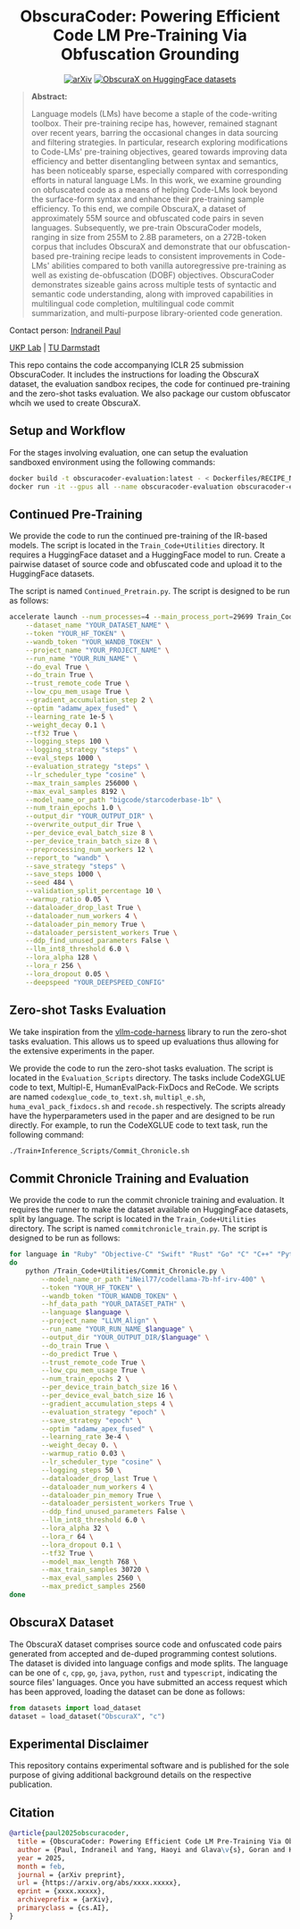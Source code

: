 <div align="center">

# ObscuraCoder: Powering Efficient Code LM Pre-Training Via Obfuscation Grounding

[![arXiv](https://img.shields.io/badge/arXiv-2403.03894-b31b1b.svg)](https://arxiv.org/abs/2403.03894)
[![ObscuraX on HuggingFace datasets](https://img.shields.io/badge/%F0%9F%A4%97%20Datasets-ObscuraX-yellow?style=flat)](https://huggingface.co/datasets/ObscuraCoder/ObscuraX)

</div>

> **Abstract:**
>
> Language models (LMs) have become a staple of the code-writing toolbox. Their pre-training recipe has, however, remained stagnant over recent years, barring the occasional changes in data sourcing and filtering strategies. In particular, research exploring modifications to Code-LMs' pre-training objectives, geared towards improving data efficiency and better disentangling between syntax and semantics, has been noticeably sparse, especially compared with corresponding efforts in natural language LMs. In this work, we examine grounding on obfuscated code as a means of helping Code-LMs look beyond the surface-form syntax and enhance their pre-training sample efficiency. To this end, we compile ObscuraX, a dataset of approximately 55M source and obfuscated code pairs in seven languages. Subsequently, we pre-train ObscuraCoder models, ranging in size from 255M to 2.8B parameters, on a 272B-token corpus that includes ObscuraX and demonstrate that our obfuscation-based pre-training recipe leads to consistent improvements in Code-LMs' abilities compared to both vanilla autoregressive pre-training as well as existing de-obfuscation (DOBF) objectives. ObscuraCoder demonstrates sizeable gains across multiple tests of syntactic and semantic code understanding, along with improved capabilities in multilingual code completion, multilingual code commit summarization, and multi-purpose library-oriented code generation.
>
Contact person: [Indraneil Paul](mailto:indraneil.paul@tu-darmstadt.de)

[UKP Lab](https://www.ukp.tu-darmstadt.de/) | [TU Darmstadt](https://www.tu-darmstadt.de/
)

This repo contains the code accompanying ICLR 25 submission ObscuraCoder. It includes the instructions for loading the ObscuraX dataset, the evaluation sandbox recipes, the code for continued pre-training and the zero-shot tasks evaluation. We also package our custom obfuscator whcih we used to create ObscuraX.

## Setup and Workflow

For the stages involving evaluation, one can setup the evaluation sandboxed environment using the following commands:
>
```bash
docker build -t obscuracoder-evaluation:latest - < Dockerfiles/RECIPE_NAME.Dockerfile
docker run -it --gpus all --name obscuracoder-evaluation obscuracoder-evaluation:latest
```
>
>
## Continued Pre-Training

We provide the code to run the continued pre-training of the IR-based models. The script is located in the `Train_Code+Utilities` directory. It requires a HuggingFace dataset and a HuggingFace model to run. Create a pairwise dataset of source code and obfuscated code and upload it to the HuggingFace datasets.
>
The script is named `Continued_Pretrain.py`. The script is designed to be run as follows:
>
```bash
accelerate launch --num_processes=4 --main_process_port=29699 Train_Code+Utilities/Continued_Pretrain.py \
    --dataset_name "YOUR_DATASET_NAME" \
    --token "YOUR_HF_TOKEN" \
    --wandb_token "YOUR_WANDB_TOKEN" \
    --project_name "YOUR_PROJECT_NAME" \
    --run_name "YOUR_RUN_NAME" \
    --do_eval True \
    --do_train True \
    --trust_remote_code True \
    --low_cpu_mem_usage True \
    --gradient_accumulation_step 2 \
    --optim "adamw_apex_fused" \
    --learning_rate 1e-5 \
    --weight_decay 0.1 \
    --tf32 True \
    --logging_steps 100 \
    --logging_strategy "steps" \
    --eval_steps 1000 \
    --evaluation_strategy "steps" \
    --lr_scheduler_type "cosine" \
    --max_train_samples 256000 \
    --max_eval_samples 8192 \
    --model_name_or_path "bigcode/starcoderbase-1b" \
    --num_train_epochs 1.0 \
    --output_dir "YOUR_OUTPUT_DIR" \
    --overwrite_output_dir True \
    --per_device_eval_batch_size 8 \
    --per_device_train_batch_size 8 \
    --preprocessing_num_workers 12 \
    --report_to "wandb" \
    --save_strategy "steps" \
    --save_steps 1000 \
    --seed 484 \
    --validation_split_percentage 10 \
    --warmup_ratio 0.05 \
    --dataloader_drop_last True \
    --dataloader_num_workers 4 \
    --dataloader_pin_memory True \
    --dataloader_persistent_workers True \
    --ddp_find_unused_parameters False \
    --llm_int8_threshold 6.0 \
    --lora_alpha 128 \
    --lora_r 256 \
    --lora_dropout 0.05 \
    --deepspeed "YOUR_DEEPSPEED_CONFIG"
```
>
>
## Zero-shot Tasks Evaluation

We take inspiration from the [vllm-code-harness](https://github.com/iNeil77/vllm-code-harness) library to run the zero-shot tasks evaluation. This allows us to speed up evaluations thus allowing for the extensive experiments in the paper.
>
We provide the code to run the zero-shot tasks evaluation. The script is located in the `Evaluation_Scripts` directory. The tasks include CodeXGLUE code to text, Multipl-E, HumanEvalPack-FixDocs and ReCode. We scripts are named `codexglue_code_to_text.sh`, `multipl_e.sh`, `huma_eval_pack_fixdocs.sh` and `recode.sh` respectively. The scripts already have the hyperparameters used in the paper and are designed to be run directly. For example, to run the CodeXGLUE code to text task, run the following command:
>
```bash
./Train+Inference_Scripts/Commit_Chronicle.sh
```
>
>
## Commit Chronicle Training and Evaluation

We provide the code to run the commit chronicle training and evaluation. It requires the runner to make the dataset available on HuggingFace datasets, split by language. The script is located in the `Train_Code+Utilities` directory. The script is named `commitchronicle_train.py`. The script is designed to be run as follows:
>
```bash
for language in "Ruby" "Objective-C" "Swift" "Rust" "Go" "C" "C++" "Python"
do
    python /Train_Code+Utilities/Commit_Chronicle.py \
        --model_name_or_path "iNeil77/codellama-7b-hf-irv-400" \
        --token "YOUR_HF_TOKEN" \
        --wandb_token "TOUR_WANDB_TOKEN" \
        --hf_data_path "YOUR_DATASET_PATH" \
        --language $language \
        --project_name "LLVM_Align" \
        --run_name "YOUR_RUN_NAME_$language" \
        --output_dir "YOUR_OUTPUT_DIR/$language" \
        --do_train True \
        --do_predict True \
        --trust_remote_code True \
        --low_cpu_mem_usage True \
        --num_train_epochs 2 \
        --per_device_train_batch_size 16 \
        --per_device_eval_batch_size 16 \
        --gradient_accumulation_steps 4 \
        --evaluation_strategy "epoch" \
        --save_strategy "epoch" \
        --optim "adamw_apex_fused" \
        --learning_rate 3e-4 \
        --weight_decay 0. \
        --warmup_ratio 0.03 \
        --lr_scheduler_type "cosine" \
        --logging_steps 50 \
        --dataloader_drop_last True \
        --dataloader_num_workers 4 \
        --dataloader_pin_memory True \
        --dataloader_persistent_workers True \
        --ddp_find_unused_parameters False \
        --llm_int8_threshold 6.0 \
        --lora_alpha 32 \
        --lora_r 64 \
        --lora_dropout 0.1 \
        --tf32 True \
        --model_max_length 768 \
        --max_train_samples 30720 \
        --max_eval_samples 2560 \
        --max_predict_samples 2560
done
```
>
>
## ObscuraX Dataset
>
The ObscuraX dataset comprises source code and onfuscated code pairs generated from accepted and de-duped programming contest solutions. The dataset is divided into language configs and mode splits. The language can be one of `c`, `cpp`, `go`, `java`, `python`, `rust` and `typescript`, indicating the source files' languages. Once you have submitted an access request which has been approved, loading the dataset can be done as follows:
>
```python
from datasets import load_dataset
dataset = load_dataset("ObscuraX", "c")
```
>
>
## Experimental Disclaimer

This repository contains experimental software and is published for the sole purpose of giving additional background details on the respective publication.
>
>
## Citation

```bib
@article{paul2025obscuracoder,
  title = {ObscuraCoder: Powering Efficient Code LM Pre-Training Via Obfuscation Grounding},
  author = {Paul, Indraneil and Yang, Haoyi and Glava\v{s}, Goran and Kersting, Kristian and Gurevych, Iryna},
  year = 2025,
  month = feb,
  journal = {arXiv preprint},
  url = {https://arxiv.org/abs/xxxx.xxxxx},
  eprint = {xxxx.xxxxx},
  archiveprefix = {arXiv},
  primaryclass = {cs.AI},
}
```
